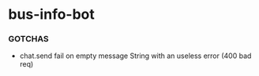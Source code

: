 # bus-info-bot

### GOTCHAS 
* chat.send fail on empty message String with an useless error (400 bad req) 